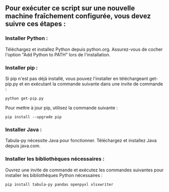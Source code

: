 ## Pour exécuter ce script sur une nouvelle machine fraîchement configurée, vous devez suivre ces étapes :

### Installer Python :
Téléchargez et installez Python depuis python.org. Assurez-vous de cocher l'option "Add Python to PATH" lors de l'installation.

### Installer pip :
Si pip n'est pas déjà installé, vous pouvez l'installer en téléchargeant get-pip.py et en exécutant la commande suivante dans une invite de commande :
```
python get-pip.py
```

Pour mettre à jour pip, utilisez la commande suivante :
```
pip install --upgrade pip
```

### Installer Java :
Tabula-py nécessite Java pour fonctionner. Téléchargez et installez Java depuis java.com.

### Installer les bibliothèques nécessaires :
Ouvrez une invite de commande et exécutez les commandes suivantes pour installer les bibliothèques Python nécessaires :
```
pip install tabula-py pandas openpyxl xlsxwriter
```
